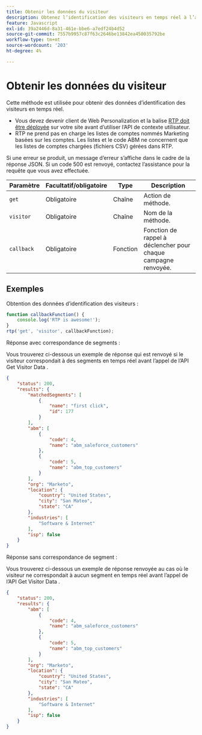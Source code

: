 ```yaml
---
title: Obtenir les données du visiteur
description: Obtenez l’identification des visiteurs en temps réel à l’aide de l’API de contexte utilisateur RTP avec des paramètres, un exemple de rappel et des exemples de réponses pour les segments, ABM et l’emplacement.
feature: Javascript
exl-id: 39a2446d-8a31-461e-bbe6-a7edf24b4d52
source-git-commit: 7557b9957c87f63c2646be13842ea450035792be
workflow-type: tm+mt
source-wordcount: '203'
ht-degree: 4%

---
```


# Obtenir les données du visiteur

Cette méthode est utilisée pour obtenir des données d’identification des visiteurs en temps réel.

- Vous devez devenir client de Web Personalization et la balise [RTP doit être déployée](https://experienceleague.adobe.com/en/docs/marketo/using/product-docs/web-personalization/rtp-tag-implementation/deploy-the-rtp-javascript) sur votre site avant d’utiliser l’API de contexte utilisateur.
- RTP ne prend pas en charge les listes de comptes nommés Marketing basées sur les comptes. Les listes et le code ABM ne concernent que les listes de comptes chargées (fichiers CSV) gérées dans RTP.

Si une erreur se produit, un message d’erreur s’affiche dans le cadre de la réponse JSON. Si un code 500 est renvoyé, contactez l’assistance pour la requête que vous avez effectuée.

| Paramètre | Facultatif/obligatoire | Type | Description |
|---|---|---|---|
| `get` | Obligatoire | Chaîne | Action de méthode. |
| `visitor` | Obligatoire | Chaîne | Nom de la méthode. |
| `callback` | Obligatoire | Fonction | Fonction de rappel à déclencher pour chaque campagne renvoyée. |

## Exemples

Obtention des données d’identification des visiteurs :

```javascript
function callbackFunction() {
    console.log('RTP is awesome!');
}
rtp('get', 'visitor', callbackFunction);
```

Réponse avec correspondance de segments :

Vous trouverez ci-dessous un exemple de réponse qui est renvoyé si le visiteur correspondait à des segments en temps réel avant l’appel de l’API Get Visitor Data .

```json
{
    "status": 200,
    "results": {
        "matchedSegments": [
            {
                "name": "first click",
                "id": 177
            }
        ],
        "abm": [
            {
                "code": 4,
                "name": "abm_saleforce_customers"
            },
            {
                "code": 5,
                "name": "abm_top_customers"
            }
        ],
        "org": "Marketo",
        "location": {
            "country": "United States",
            "city": "San Mateo",
            "state": "CA"
        },
        "industries": [
            "Software & Internet"
        ],
        "isp": false
    }
}
```

Réponse sans correspondance de segment :

Vous trouverez ci-dessous un exemple de réponse renvoyée au cas où le visiteur ne correspondait à aucun segment en temps réel avant l’appel de l’API Get Visitor Data .

```json
{
    "status": 200,
    "results": {
        "abm": [
            {
                "code": 4,
                "name": "abm_saleforce_customers"
            },
            {
                "code": 5,
                "name": "abm_top_customers"
            }
        ],
        "org": "Marketo",
        "location": {
            "country": "United States",
            "city": "San Mateo",
            "state": "CA"
        },
        "industries": [
            "Software & Internet"
        ],
        "isp": false
    }
}
```

